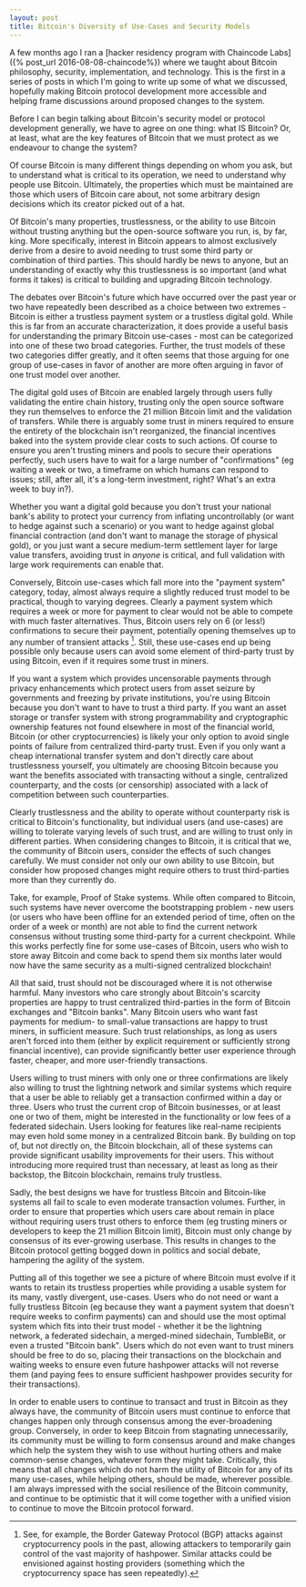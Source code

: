 ```yaml
---
layout: post
title: Bitcoin's Diversity of Use-Cases and Security Models
---
```


A few months ago I ran a [hacker residency program with Chaincode Labs]({% post_url 2016-08-08-chaincode%}) where we taught about Bitcoin philosophy, security, implementation, and technology. This is the first in a series of posts in which I'm going to write up some of what we discussed, hopefully making Bitcoin protocol development more accessible and helping frame discussions around proposed changes to the system.

Before I can begin talking about Bitcoin's security model or protocol development generally, we have to agree on one thing: what IS Bitcoin? Or, at least, what are the key features of Bitcoin that we must protect as we endeavour to change the system?

Of course Bitcoin is many different things depending on whom you ask, but to understand what is critical to its operation, we need to understand why people use Bitcoin. Ultimately, the properties which must be maintained are those which users of Bitcoin care about, not some arbitrary design decisions which its creator picked out of a hat.

Of Bitcoin's many properties, trustlessness, or the ability to use Bitcoin without trusting anything but the open-source software you run, is, by far, king. More specifically, interest in Bitcoin appears to almost exclusively derive from a desire to avoid needing to trust some third party or combination of third parties. This should hardly be news to anyone, but an understanding of exactly why this trustlessness is so important (and what forms it takes) is critical to building and upgrading Bitcoin technology.

The debates over Bitcoin's future which have occurred over the past year or two have repeatedly been described as a choice between two extremes - Bitcoin is either a trustless payment system or a trustless digital gold. While this is far from an accurate characterization, it does provide a useful basis for understanding the primary Bitcoin use-cases - most can be categorized into one of these two broad categories. Further, the trust models of these two categories differ greatly, and it often seems that those arguing for one group of use-cases in favor of another are more often arguing in favor of one trust model over another.

The digital gold uses of Bitcoin are enabled largely through users fully validating the entire chain history, trusting only the open source software they run themselves to enforce the 21 million Bitcoin limit and the validation of transfers. While there is arguably some trust in miners required to ensure the entirety of the blockchain isn't reorganized, the financial incentives baked into the system provide clear costs to such actions. Of course to ensure you aren't trusting miners and pools to secure their operations perfectly, such users have to wait for a large number of "confirmations" (eg waiting a week or two, a timeframe on which humans can respond to issues; still, after all, it's a long-term investment, right? What's an extra week to buy in?).

Whether you want a digital gold because you don't trust your national bank's ability to protect your currency from inflating uncontrollably (or want to hedge against such a scenario) or you want to hedge against global financial contraction (and don't want to manage the storage of physical gold), or you just want a secure medium-term settlement layer for large value transfers, avoiding trust in *anyone* is critical, and full validation with large work requirements can enable that.

Conversely, Bitcoin use-cases which fall more into the "payment system" category, today, almost always require a slightly reduced trust model to be practical, though to varying degrees. Clearly a payment system which requires a week or more for payment to clear would not be able to compete with much faster alternatives. Thus, Bitcoin users rely on 6 (or less!) confirmations to secure their payment, potentially opening themselves up to any number of transient attacks [^1]. Still, these use-cases end up being possible only because users can avoid some element of third-party trust by using Bitcoin, even if it requires some trust in miners.

If you want a system which provides uncensorable payments through privacy enhancements which protect users from asset seizure by governments and freezing by private institutions, you're using Bitcoin because you don't want to have to trust a third party. If you want an asset storage or transfer system with strong programmability and cryptographic ownership features not found elsewhere in most of the financial world, Bitcoin (or other cryptocurrencies) is likely your only option to avoid single points of failure from centralized third-party trust. Even if you only want a cheap international transfer system and don't directly care about trustlessness yourself, you ultimately are choosing Bitcoin because you want the benefits associated with transacting without a single, centralized counterparty, and the costs (or censorship) associated with a lack of competition between such counterparties.

Clearly trustlessness and the ability to operate without counterparty risk is critical to Bitcoin's functionality, but individual users (and use-cases) are willing to tolerate varying levels of such trust, and are willing to trust only in different parties. When considering changes to Bitcoin, it is critical that we, the community of Bitcoin users, consider the effects of such changes carefully. We must consider not only our own ability to use Bitcoin, but consider how proposed changes might require others to trust third-parties more than they currently do.

Take, for example, Proof of Stake systems. While often compared to Bitcoin, such systems have never overcome the bootstrapping problem - new users (or users who have been offline for an extended period of time, often on the order of a week or month) are not able to find the current network consensus without trusting some third-party for a current checkpoint. While this works perfectly fine for some use-cases of Bitcoin, users who wish to store away Bitcoin and come back to spend them six months later would now have the same security as a multi-signed centralized blockchain!

All that said, trust should not be discouraged where it is not otherwise harmful. Many investors who care strongly about Bitcoin's scarcity properties are happy to trust centralized third-parties in the form of Bitcoin exchanges and "Bitcoin banks". Many Bitcoin users who want fast payments for medium- to small-value transactions are happy to trust miners, in sufficient measure. Such trust relationships, as long as users aren't forced into them (either by explicit requirement or sufficiently strong financial incentive), can provide significantly better user experience through faster, cheaper, and more user-friendly transactions.

Users willing to trust miners with only one or three confirmations are likely also willing to trust the lightning network and similar systems which require that a user be able to reliably get a transaction confirmed within a day or three. Users who trust the current crop of Bitcoin businesses, or at least one or two of them, might be interested in the functionality or low fees of a federated sidechain. Users looking for features like real-name recipients may even hold some money in a centralized Bitcoin bank. By building on top of, but not directly on, the Bitcoin blockchain, all of these systems can provide significant usability improvements for their users. This without introducing more required trust than necessary, at least as long as their backstop, the Bitcoin blockchain, remains truly trustless.

Sadly, the best designs we have for trustless Bitcoin and Bitcoin-like systems all fail to scale to even moderate transaction volumes. Further, in order to ensure that properties which users care about remain in place without requiring users trust others to enforce them (eg trusting miners or developers to keep the 21 million Bitcoin limit), Bitcoin must only change by consensus of its ever-growing userbase. This results in changes to the Bitcoin protocol getting bogged down in politics and social debate, hampering the agility of the system.

Putting all of this together we see a picture of where Bitcoin must evolve if it wants to retain its trustless properties while providing a usable system for its many, vastly divergent, use-cases. Users who do not need or want a fully trustless Bitcoin (eg because they want a payment system that doesn't require weeks to confirm payments) can and should use the most optimal system which fits into their trust model - whether it be the lightning network, a federated sidechain, a merged-mined sidechain, TumbleBit, or even a trusted "Bitcoin bank". Users which do not even want to trust miners should be free to do so, placing their transactions on the blockchain and waiting weeks to ensure even future hashpower attacks will not reverse them (and paying fees to ensure sufficient hashpower provides security for their transactions).

In order to enable users to continue to transact and trust in Bitcoin as they always have, the community of Bitcoin users must continue to enforce that changes happen only through consensus among the ever-broadening group. Conversely, in order to keep Bitcoin from stagnating unnecessarily, its community must be willing to form consensus around and make changes which help the system they wish to use without hurting others and make common-sense changes, whatever form they might take. Critically, this means that all changes which do not harm the utility of Bitcoin for any of its many use-cases, while helping others, should be made, wherever possible. I am always impressed with the social resilience of the Bitcoin community, and continue to be optimistic that it will come together with a unified vision to continue to move the Bitcoin protocol forward.

[^1]: See, for example, the Border Gateway Protocol (BGP) attacks against cryptocurrency pools in the past, allowing attackers to temporarily gain control of the vast majority of hashpower. Similar attacks could be envisioned against hosting providers (something which the cryptocurrency space has seen repeatedly).
